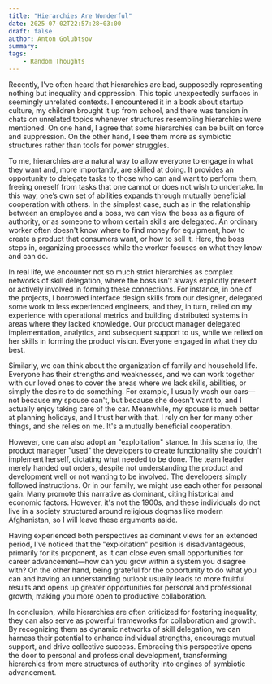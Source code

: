 ```yaml
---
title: "Hierarchies Are Wonderful"
date: 2025-07-02T22:57:28+03:00
draft: false
author: Anton Golubtsov
summary:
tags:
    - Random Thoughts
---
```


Recently, I've often heard that hierarchies are bad, supposedly representing nothing but inequality and oppression. This topic unexpectedly surfaces in seemingly unrelated contexts. I encountered it in a book about startup culture, my children brought it up from school, and there was tension in chats on unrelated topics whenever structures resembling hierarchies were mentioned. On one hand, I agree that some hierarchies can be built on force and suppression. On the other hand, I see them more as symbiotic structures rather than tools for power struggles.

To me, hierarchies are a natural way to allow everyone to engage in what they want and, more importantly, are skilled at doing. It provides an opportunity to delegate tasks to those who can and want to perform them, freeing oneself from tasks that one cannot or does not wish to undertake. In this way, one’s own set of abilities expands through mutually beneficial cooperation with others. In the simplest case, such as in the relationship between an employee and a boss, we can view the boss as a figure of authority, or as someone to whom certain skills are delegated. An ordinary worker often doesn't know where to find money for equipment, how to create a product that consumers want, or how to sell it. Here, the boss steps in, organizing processes while the worker focuses on what they know and can do.

In real life, we encounter not so much strict hierarchies as complex networks of skill delegation, where the boss isn’t always explicitly present or actively involved in forming these connections. For instance, in one of the projects, I borrowed interface design skills from our designer, delegated some work to less experienced engineers, and they, in turn, relied on my experience with operational metrics and building distributed systems in areas where they lacked knowledge. Our product manager delegated implementation, analytics, and subsequent support to us, while we relied on her skills in forming the product vision. Everyone engaged in what they do best.

Similarly, we can think about the organization of family and household life. Everyone has their strengths and weaknesses, and we can work together with our loved ones to cover the areas where we lack skills, abilities, or simply the desire to do something. For example, I usually wash our cars—not because my spouse can't, but because she doesn't want to, and I actually enjoy taking care of the car. Meanwhile, my spouse is much better at planning holidays, and I trust her with that. I rely on her for many other things, and she relies on me. It's a mutually beneficial cooperation.

However, one can also adopt an "exploitation" stance. In this scenario, the product manager "used" the developers to create functionality she couldn't implement herself, dictating what needed to be done. The team leader merely handed out orders, despite not understanding the product and development well or not wanting to be involved. The developers simply followed instructions. Or in our family, we might use each other for personal gain. Many promote this narrative as dominant, citing historical and economic factors. However, it's not the 1900s, and these individuals do not live in a society structured around religious dogmas like modern Afghanistan, so I will leave these arguments aside.

Having experienced both perspectives as dominant views for an extended period, I've noticed that the "exploitation" position is disadvantageous, primarily for its proponent, as it can close even small opportunities for career advancement—how can you grow within a system you disagree with? On the other hand, being grateful for the opportunity to do what you can and having an understanding outlook usually leads to more fruitful results and opens up greater opportunities for personal and professional growth, making you more open to productive collaboration.

In conclusion, while hierarchies are often criticized for fostering inequality, they can also serve as powerful frameworks for collaboration and growth. By recognizing them as dynamic networks of skill delegation, we can harness their potential to enhance individual strengths, encourage mutual support, and drive collective success. Embracing this perspective opens the door to personal and professional development, transforming hierarchies from mere structures of authority into engines of symbiotic advancement.
